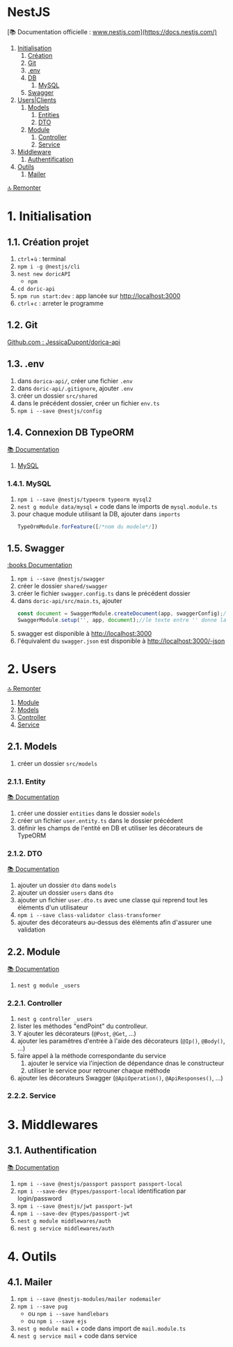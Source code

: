 # NestJS
[:books: Documentation officielle : www.nestjs.com](https://docs.nestjs.com/)
1. [Initialisation](#1-initialisation)
    1. [Création](#11-création-projet)
    2. [Git](#12-git)
    3. [.env](#13-env)
    4. [DB](#14-connexion-db-typeorm)
        1. [MySQL](#141-mysql)
    5. [Swagger](#15-swagger)
2. [Users|Clients](#2-users)
    1. [Models](#21-models)
        1. [Entities](#211-entity)
        2. [DTO](#212-dto)
    2. [Module](#22-module)
        1. [Controller](#221-controller)
        2. [Service](#222-service)
3. [Middleware](#3-middlewares)
    1. [Authentification](#31-authentification)
4. [Outils](#4-outils)
    1. [Mailer](#41-mailer)

[:top: Remonter](#nestjs)
# 1. Initialisation
## 1.1. Création projet
1. `ctrl`+`ù` : terminal
2. `npm i -g @nestjs/cli`
3. `nest new doricAPI`
    - `npm`
4. `cd doric-api`
5. `npm run start:dev` : app lancée sur [http://localhost:3000]()
6. `ctrl`+`c` : arreter le programme
## 1.2. Git
[Github.com : JessicaDupont/dorica-api](https://github.com/JessicaDupont/dorica-api)
## 1.3. .env
1. dans `dorica-api/`, créer une fichier `.env`
2. dans `doric-api/.gitignore`, ajouter `.env`
3. créer un dossier `src/shared`
4. dans le précédent dossier, créer un fichier `env.ts`
5. `npm i --save @nestjs/config`
## 1.4. Connexion DB TypeORM
[:books: Documentation](https://typeorm.io/)
1. [MySQL](#141-mysql)

### 1.4.1. MySQL
1. `npm i --save @nestjs/typeorm typeorm mysql2`
2. `nest g module data/mysql` + code dans le imports de `mysql.module.ts`
3. pour chaque module utilisant la DB, ajouter dans `imports`
    ```ts
    TypeOrmModule.forFeature([/*nom du modele*/])
    ```
## 1.5. Swagger
[:books Documentation](https://docs.nestjs.com/openapi/introduction)
1. `npm i --save @nestjs/swagger`
2. créer le dossier `shared/swagger`
3. créer le fichier `swagger.config.ts` dans le précédent dossier
4. dans `doric-api/src/main.ts`, ajouter
    ```ts
    const document = SwaggerModule.createDocument(app, swaggerConfig);//swagger config fait appel à la constante de swagger.config.ts
    SwaggerModule.setup('', app, document);//le texte entre '' donne la route pour voir swagger
    ```
5. swagger est disponible à [http://localhost:3000]()
6. l'équivalent du `swagger.json` est disponible à [http://localhost:3000/-json]()

# 2. Users
[:top: Remonter](#nestjs)
1. [Module](#21-module)
2. [Models](#22-models)
3. [Controller](#23-controller)
4. [Service](#24-service)
## 2.1. Models
1. créer un dossier `src/models`
### 2.1.1. Entity
[:books: Documentation](https://typeorm.io/entities)
1. créer une dossier `entities` dans le dossier `models`
2. créer un fichier `user.entity.ts` dans le dossier précédent
3. définir les champs de l'entité en DB et utiliser les décorateurs de TypeORM
### 2.1.2. DTO
[:books: Documentation](https://www.npmjs.com/package/class-validator)
1. ajouter un dossier `dto` dans `models`
2. ajouter un dossier `users` dans `dto`
3. ajouter un fichier `user.dto.ts` avec une classe qui reprend tout les éléments d'un utilisateur
4. `npm i --save class-validator class-transformer`
5. ajouter des décorateurs au-dessus des éléments afin d'assurer une validation
## 2.2. Module
[:books: Documentation](https://docs.nestjs.com/modules)
1. `nest g module _users`
### 2.2.1. Controller
1. `nest g controller _users`
2. lister les méthodes "endPoint" du controlleur.
3. Y ajouter les décorateurs (`@Post`, `@Get`, ...)
4. ajouter les paramêtres d'entrée à  l'aide des décorateurs (`@Ip()`, `@Body()`, ...)
5. faire appel à la méthode correspondante du service
    1. ajouter le service via l'injection de dépendance dnas le constructeur
    2. utiliser le service pour retrouner chaque méthode
6. ajouter les décorateurs Swagger (`@ApiOperation()`, `@ApiResponses()`, ...)
### 2.2.2. Service

# 3. Middlewares
## 3.1. Authentification
[:books: Documentation](https://docs.nestjs.com/security/authentication)
1. `npm i --save @nestjs/passport passport passport-local`
2. `npm i --save-dev @types/passport-local` identification par login/password
3. `npm i --save @nestjs/jwt passport-jwt`
4. `npm i --save-dev @types/passport-jwt`
5. `nest g module middlewares/auth`
6. `nest g service middlewares/auth`

# 4. Outils
## 4.1. Mailer
1. `npm i --save @nestjs-modules/mailer nodemailer`
2. `npm i --save pug` 
    * ou `npm i --save handlebars` 
    * ou `npm i --save ejs`
3. `nest g module mail` + code dans import de `mail.module.ts`
4. `nest g service mail` + code dans service